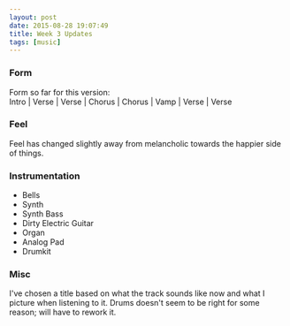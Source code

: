 ```yaml
---
layout: post
date: 2015-08-28 19:07:49
title: Week 3 Updates
tags: [music]
---
```


### Form
Form so far for this version:  
Intro | Verse | Verse | Chorus | Chorus | Vamp | Verse | Verse

### Feel
Feel has changed slightly away from melancholic towards the happier side of things.

### Instrumentation
- Bells
- Synth
- Synth Bass
- Dirty Electric Guitar
- Organ
- Analog Pad
- Drumkit

### Misc
I've chosen a title based on what the track sounds like now and what I picture when listening to it. Drums doesn't seem to be right for some reason; will have to rework it.